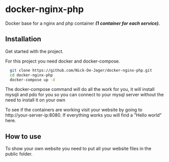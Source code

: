 # docker-nginx-php

Docker base for a nginx and php container ***(1 container for each service).***
## Installation

Get started with the project.

For this project you need docker and docker-compose.
```bash
  git clone https://github.com/Nick-De-Jager/docker-nginx-php.git
  cd docker-nginx-php
  docker-compose up -d
```
The docker-compose command will do all the work for you, it will install mysqli and pdo for you so you can connect to your mysql server without the need to install it on your own

To see if the containers are working visit your website by going to http://your-server-ip:8080. If everything works you will find a "Hello world" here. 

## How to use

To show your own website you need to put all your website files in the public folder.
